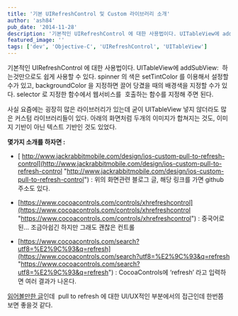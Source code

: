 ```yaml
---
title: '기본 UIRefreshControl 및 Custom 라이브러리 소개'
author: 'ash84'
pub_date: '2014-11-28'
description: '기본적인 UIRefreshControl 에 대한 사용법이다. UITableView에 addSubView:  하는것만으로도 쉽게 사용할 수 있다. spinner 의 색은 setTintColor 를 이용해서 설정할 수가 있고, backgroundColor 을 지정하면 끌어 당겼을 때의 배경색을 지정할 수가 있다. selector 로 지정한 함수에서 웹서비스를  호출하는 함수를 지정해'
featured_image: ''
tags: ['dev', 'Objective-C', 'UIRefreshControl', 'UITableView']
---
```



<script src="https://gist.github.com/AhnSeongHyun/6c83553e8e93838da564.js"></script>

기본적인 UIRefreshControl 에 대한 사용법이다. UITableView에 addSubView:  하는것만으로도 쉽게 사용할 수 있다. spinner 의 색은 setTintColor 를 이용해서 설정할 수가 있고, backgroundColor 을 지정하면 끌어 당겼을 때의 배경색을 지정할 수가 있다. selector 로 지정한 함수에서 웹서비스를  호출하는 함수를 지정해 주면 된다. 

사실 요즘에는 굉장히 많은 라이브러리가 있는데 굳이 UITableView 넣지 않더라도 많은 커스텀 라이브러리들이 있다. 아래의 화면처럼 두개의 이미지가 합쳐지는 것도, 이미지 기반이 아닌 텍스트 기반인 것도 있었다.
 
**몇가지 소개를 하자면 :**

- [ http://www.jackrabbitmobile.com/design/ios-custom-pull-to-refresh-control](http://www.jackrabbitmobile.com/design/ios-custom-pull-to-refresh-control "http://www.jackrabbitmobile.com/design/ios-custom-pull-to-refresh-control") : 위의 화면관련 블로그 글, 해당 링크를 가면 github 주소도 있다.

- [https://www.cocoacontrols.com/controls/xhrefreshcontrol](https://www.cocoacontrols.com/controls/xhrefreshcontrol "https://www.cocoacontrols.com/controls/xhrefreshcontrol") : 중국어로 된… 조금아쉽긴 하지만 그래도 괜찮은 컨트롤

 

- [https://www.cocoacontrols.com/search?utf8=%E2%9C%93&q=refresh](https://www.cocoacontrols.com/search?utf8=%E2%9C%93&q=refresh "https://www.cocoacontrols.com/search?utf8=%E2%9C%93&q=refresh") : CocoaControls에 ‘refresh’ 라고 입력하면 여러 결과가 나온다.

[읽어볼만한 글](http://story.pxd.co.kr/711)인데  pull to refresh 에 대한 UI/UX적인 부분에서의 접근인데 한번쯤 보면 좋을것 같다. 




